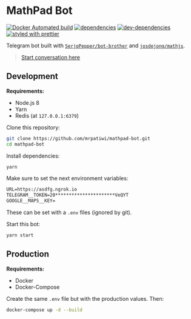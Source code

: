 # MathPad Bot

[![Docker Automated build][dockerhub-image]][dockerhub-url] [![dependencies][dependencies-image]][dependencies-url] [![dev-dependencies][dev-dependencies-image]][dev-dependencies-url] [![styled with prettier](https://img.shields.io/badge/styled_with-prettier-ff69b4.svg)](https://github.com/prettier/prettier)

Telegram bot built with [`SerjoPepper/bot-brother`](https://github.com/SerjoPepper/bot-brother) and [`josdejong/mathjs`](https://github.com/josdejong/mathjs).

> [Start conversation here](https://t.me/mathpad_bot)

## Development

**Requirements:**
*   Node.js 8
*   Yarn
*   Redis (at `127.0.0.1:6379`)

Clone this repository:

```sh
git clone https://github.com/mrpatiwi/mathpad-bot.git
cd mathpad-bot
```

Install dependencies:
```sh
yarn
```

Make sure to set the next environment variables:

```txt
URL=https://asdfg.ngrok.io
TELEGRAM__TOKEN=20**********************VeQYT
GOOGLE__MAPS__KEY=
```

These can be set with a `.env` files (ignored by git).

Start this bot:

```sh
yarn start
```

## Production

**Requirements:**
*   Docker
*   Docker-Compose

Create the same `.env` file but with the production values. Then:

```sh
docker-compose up -d --build
```

[dockerhub-image]: https://img.shields.io/docker/automated/mrpatiwi/mathpad-bot.svg
[dockerhub-url]: https://hub.docker.com/r/mrpatiwi/mathpad-bot/
[dependencies-image]: https://david-dm.org/mrpatiwi/mathpad-bot.svg
[dependencies-url]: https://david-dm.org/mrpatiwi/mathpad-bot
[dev-dependencies-image]: https://david-dm.org/mrpatiwi/mathpad-bot/dev-status.svg
[dev-dependencies-url]: https://david-dm.org/mrpatiwi/mathpad-bot#info=devDependencies
